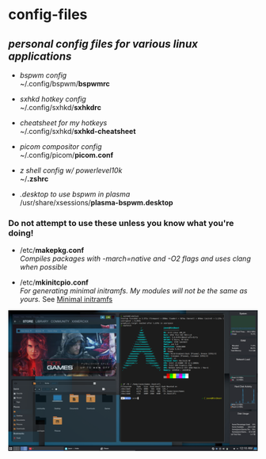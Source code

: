 # **config-files**
## *personal config files for various linux applications*

- *bspwm config*  
~/.config/bspwm/**bspwmrc**

- *sxhkd hotkey config*  
~/.config/sxhkd/**sxhkdrc**

- *cheatsheet for my hotkeys*  
~/.config/sxhkd/**sxhkd-cheatsheet**

- *picom compositor config*  
~/.config/picom/**picom.conf**

- *z shell config w/ powerlevel10k*  
~/**.zshrc**

- *.desktop to use bspwm in plasma*  
/usr/share/xsessions/**plasma-bspwm.desktop**

### **<strong>Do not attempt to use these unless you know what you're doing!</strong>**

- /etc/**makepkg.conf**  
*Compiles packages with -march=native and -O2 flags and uses clang when possible*

- /etc/**mkinitcpio.conf**  
*For generating minimal initramfs. My modules will not be the same as yours.* 
See [Minimal initramfs](https://wiki.archlinux.org/index.php/Minimal_initramfs)

![desktop](desktop.png)
